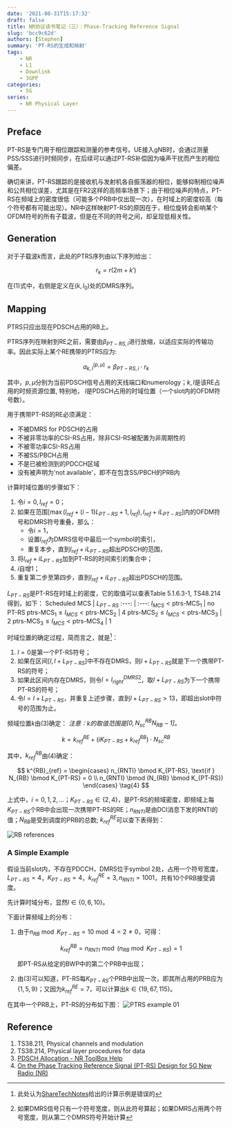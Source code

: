 ```yaml
---
date: '2021-08-31T15:17:32'
draft: false
title: NR协议读书笔记（三）：Phase-Tracking Reference Signal
slug: 'bcc9c62d'
authors: [Stephen]
summary: 'PT-RS的生成和映射'
tags:
    - NR
    - L1
    - Downlink
    - 3GPP
categories:
    - 5G
series:
    - NR Physical Layer
---
```


## Preface
PT-RS是专门用于相位跟踪和测量的参考信号。UE接入gNB时，会通过测量PSS/SSS进行时频同步，在后续可以通过PT-RS补偿因为噪声干扰而产生的相位偏差。

确切来讲，PT-RS跟踪的是接收机与发射机各自振荡器的相位，能够抑制相位噪声和公共相位误差，尤其是在FR2这样的高频率场景下；由于相位噪声的特点，PT-RS在频域上的密度很低（可能多个PRB中仅出现一次），在时域上的密度较高（每个符号都有可能出现）。NR中这样映射PT-RS的原因在于，相位旋转会影响某个OFDM符号的所有子载波，但是在不同的符号之间，却呈现低相关性。

## Generation
对于子载波$k$而言，此处的PTRS序列由以下序列给出：

$$
r_k = r(2m + k') \tag{1}
$$

在$(1)$式中，右侧是定义在$(k, l_0)$处的DMRS序列。

## Mapping
PTRS只应出现在PDSCH占用的RB上。

PTRS序列在映射到RE之前，需要由$\beta_{PT-RS, i}$进行放缩，以适应实际的传输功率。因此实际上某个RE携带的PTRS应为:

$$
a^{(p, \mu)}_{k, l} = \beta_{PT-RS, i} \cdot r_k \tag{2}
$$

其中，$p, \mu$分别为当前PDSCH信号占用的天线端口和numerology；$k, l$是该RE占用的时频资源位置, 特别地， $l$是PDSCH占用的时域位置（一个slot内的OFDM符号数）。

用于携带PT-RS的RE必须满足：
+ 不被DMRS for PDSCH的占用
+ 不被非零功率的CSI-RS占用，除非CSI-RS被配置为非周期性的
+ 不被零功率CSI-RS占用
+ 不被SS/PBCH占用
+ 不是已被检测到的PDCCH区域
+ 没有被声明为'not available'，即不在包含SS/PBCH的PRB内

计算时域位置$l$的步骤如下：
1. 令$i = 0, l_{ref} = 0$；
2. 如果在范围$\lbrack \max(l_{ref} + (i - 1)L_{PT-RS} + 1, l_{ref}), l_{ref} + iL_{PT-RS} \rbrack$内的OFDM符号和DMRS符号重叠，那么：
    - 令$i = 1$，
    - 设置$l_{ref}$为DMRS信号中最后一个symbol的索引，
    - 重复本步，直到$l_{ref} + iL_{PT-RS}$超出PDSCH的范围，
3. 将$l_{ref} + iL_{PT-RS}$加到PT-RS的时间索引的集合中；
4. $i$自增1；
5. 重复第二步至第四步，直到$l_{ref} + iL_{PT-RS}$超出PDSCH的范围。

$L_{PT-RS}$是PT-RS在时域上的密度，它的取值可以查表Table 5.1.6.3-1, TS48.214得到，如下：
Scheduled MCS | $L_{PT-RS}$
:---: | :---:
$I_{MCS} < \text{ptrs-MCS}_1$ | no PT-RS
$\text{ptrs-MCS}_1 \le I_{MCS} < \text{ptrs-MCS}_2$ | $4$
$\text{ptrs-MCS}_2 \le I_{MCS} < \text{ptrs-MCS}_3$ | $2$
$\text{ptrs-MCS}_3 \le I_{MCS} < \text{ptrs-MCS}_4$ | $1$

时域位置的确定过程，简而言之，就是[^1]：
1. $l = 0$是第一个PT-RS符号；
2. 如果在区间$[l, l + L_{PT-RS}]$中不存在DMRS，则$l + L_{PT-RS}$就是下一个携带PT-RS的符号；
3. 如果此区间内存在DMRS，则令$l = l^{DMRS}_{right}$[^2]，取$l + L_{PT-RS}$为下一个携带PT-RS的符号；
4. 令$l = l + L_{PT-RS}$，并重复上述步骤，直到$l + L_{PT-RS} > 13$，即超出slot中符号的范围为止。

[^1]: 此处认为[ShareTechNotes](http://sharetechnote.com/html/5G/5G_PTRS_DL.html)给出的计算示例是错误的

[^2]: 如果DMRS信号只有一个符号宽度，则从此符号算起；如果DMRS占用两个符号宽度，则从第二个DMRS符号开始计算

频域位置$k$由$(3)$确定：
*注意：$k$的取值范围是$[0, N^{RB}_{sc}N_{RB} - 1]$。*

$$
k = k^{RE}_{ref} + (iK_{PT-RS} + k^{RB}_{ref}) \cdot N^{RB}_{sc} \tag{3}
$$

其中，$k^{RB}_{ref}$由$(4)$确定：

$$
k^{RB}_{ref} = \begin{cases}
n_{RNTI} \bmod K_{PT-RS}, \text{if } N_{RB} \bmod K_{PT-RS} = 0 \\
n_{RNTI} \bmod (N_{RB} \bmod K_{PT-RS})
\end{cases} \tag{4}
$$

上式中，$i = 0, 1, 2,\dots$；$K_{PT-RS} \in \lbrace 2, 4 \rbrace$，是PT-RS的频域密度，即频域上每$K_{PT-RS}$个RB中会出现一次携带PT-RS的RE；$n_{RNTI}$是由DCI消息下发的RNTI的值；$N_{RB}$是受到调度的PRB的总数; $k^{RE}_{ref}$可以查下表得到：

![RB references](https://s2.loli.net/2022/07/18/hjznqtMOD6bZGol.png)

### A Simple Example
假设当前slot内，不存在PDCCH，DMRS位于symbol 2处，占用一个符号宽度，$L_{PT-RS} = 4$，$K_{PT-RS} = 4$，$k^{RE}_{ref} = 3, n_{RNTI} = 1001$，共有10个PRB接受调度。

先计算时域分布，显然$l \in \{ 0, 6, 10\}$。

下面计算频域上的分布：

1. 由于$n_{RB} \bmod K_{PT-RS} = 10 \bmod 4 = 2 \neq 0$，可得：

    $$
    k^{RB}_{ref} = n_{RNTI} \bmod (n_{RB} \bmod K_{PT-RS})  = 1 \tag{5}
    $$

    即PT-RS从给定的BWP中的第二个PRB中出现；

2. 由$(3)$可以知道，PT-RS每$K_{PT-RS}$个PRB中出现一次，即其所占用的PRB应为$\{1, 5, 9\}$；又因为$k^{RE}_{ref} = 7$，可以计算出$k \in \{ 19, 67, 115 \}$。

在其中一个PRB上，PT-RS的分布如下图：
![PTRS example 01](https://s2.loli.net/2022/07/18/42gjavVrWEFZX73.png)

## Reference
1. TS38.211, Physical channels and modulation
2. TS38.214, Physical layer procedures for data
3. [PDSCH Allocation - NR ToolBox Help](https://ww2.mathworks.cn/help/5g/ug/nr-pdsch-resource-allocation-and-dmrs-and-ptrs-reference-signals.html#NewRadioPDSCHReferenceSignalsExample-7)
4. [On the Phase Tracking Reference Signal (PT-RS) Design for 5G New Radio (NR)](https://arxiv.org/ftp/arxiv/papers/1807/1807.07336.pdf)
